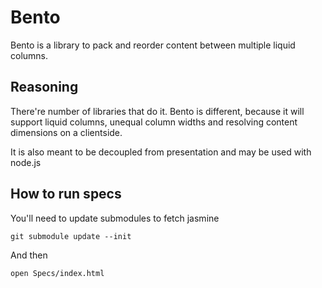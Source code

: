 Bento
=====

Bento is a library to pack and reorder content between multiple liquid columns. 

Reasoning
---------

There're number of libraries that do it. Bento is different, because it will support liquid columns, unequal column widths and resolving content dimensions on a clientside.

It is also meant to be decoupled from presentation and may be used with node.js

How to run specs
----------------

You'll need to update submodules to fetch jasmine

    git submodule update --init 
    
And then

    open Specs/index.html
